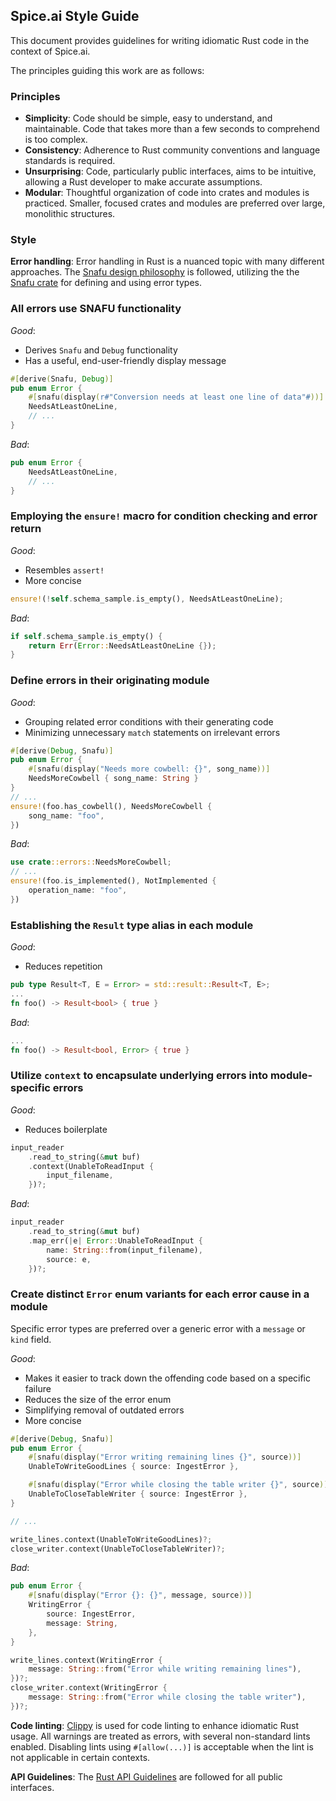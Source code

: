 ## Spice.ai Style Guide

This document provides guidelines for writing idiomatic Rust code in the context of Spice.ai.

The principles guiding this work are as follows:

### Principles

- **Simplicity**: Code should be simple, easy to understand, and maintainable. Code that takes more than a few seconds to comprehend is too complex.
- **Consistency**: Adherence to Rust community conventions and language standards is required.
- **Unsurprising**: Code, particularly public interfaces, aims to be intuitive, allowing a Rust developer to make accurate assumptions.
- **Modular**: Thoughtful organization of code into crates and modules is practiced. Smaller, focused crates and modules are preferred over large, monolithic structures.

### Style

**Error handling**: Error handling in Rust is a nuanced topic with many different approaches. The [Snafu design philosophy](https://docs.rs/snafu/latest/snafu/guide/philosophy/index.html#snafus-design-philosophy) is followed, utilizing the the [Snafu crate](https://docs.rs/snafu/latest/snafu/index.html) for defining and using error types.

### All errors use SNAFU functionality

_Good_:

- Derives `Snafu` and `Debug` functionality
- Has a useful, end-user-friendly display message

```rust
#[derive(Snafu, Debug)]
pub enum Error {
    #[snafu(display(r#"Conversion needs at least one line of data"#))]
    NeedsAtLeastOneLine,
    // ...
}
```

_Bad_:

```rust
pub enum Error {
    NeedsAtLeastOneLine,
    // ...
}
```

### Employing the `ensure!` macro for condition checking and error return

_Good_:

- Resembles `assert!`
- More concise

```rust
ensure!(!self.schema_sample.is_empty(), NeedsAtLeastOneLine);
```

_Bad_:

```rust
if self.schema_sample.is_empty() {
    return Err(Error::NeedsAtLeastOneLine {});
}
```

### Define errors in their originating module

_Good_:

- Grouping related error conditions with their generating code
- Minimizing unnecessary `match` statements on irrelevant errors

```rust
#[derive(Debug, Snafu)]
pub enum Error {
    #[snafu(display("Needs more cowbell: {}", song_name))]
    NeedsMoreCowbell { song_name: String }
}
// ...
ensure!(foo.has_cowbell(), NeedsMoreCowbell {
    song_name: "foo",
})
```

_Bad_:

```rust
use crate::errors::NeedsMoreCowbell;
// ...
ensure!(foo.is_implemented(), NotImplemented {
    operation_name: "foo",
})
```

### Establishing the `Result` type alias in each module

_Good_:

- Reduces repetition

```rust
pub type Result<T, E = Error> = std::result::Result<T, E>;
...
fn foo() -> Result<bool> { true }
```

_Bad_:

```rust
...
fn foo() -> Result<bool, Error> { true }
```

### Utilize `context` to encapsulate underlying errors into module-specific errors

_Good_:

- Reduces boilerplate

```rust
input_reader
    .read_to_string(&mut buf)
    .context(UnableToReadInput {
        input_filename,
    })?;
```

_Bad_:

```rust
input_reader
    .read_to_string(&mut buf)
    .map_err(|e| Error::UnableToReadInput {
        name: String::from(input_filename),
        source: e,
    })?;
```

### Create distinct `Error` enum variants for each error cause in a module

Specific error types are preferred over a generic error with a `message` or `kind` field.

_Good_:

- Makes it easier to track down the offending code based on a specific failure
- Reduces the size of the error enum
- Simplifying removal of outdated errors
- More concise

```rust
#[derive(Debug, Snafu)]
pub enum Error {
    #[snafu(display("Error writing remaining lines {}", source))]
    UnableToWriteGoodLines { source: IngestError },

    #[snafu(display("Error while closing the table writer {}", source))]
    UnableToCloseTableWriter { source: IngestError },
}

// ...

write_lines.context(UnableToWriteGoodLines)?;
close_writer.context(UnableToCloseTableWriter)?;
```

_Bad_:

```rust
pub enum Error {
    #[snafu(display("Error {}: {}", message, source))]
    WritingError {
        source: IngestError,
        message: String,
    },
}

write_lines.context(WritingError {
    message: String::from("Error while writing remaining lines"),
})?;
close_writer.context(WritingError {
    message: String::from("Error while closing the table writer"),
})?;
```

**Code linting**: [Clippy](https://doc.rust-lang.org/stable/clippy/index.html) is used for code linting to enhance idiomatic Rust usage. All warnings are treated as errors, with several non-standard lints enabled. Disabling lints using `#[allow(...)]` is acceptable when the lint is not applicable in certain contexts.

**API Guidelines**: The [Rust API Guidelines](https://rust-lang.github.io/api-guidelines/about.html) are followed for all public interfaces.
